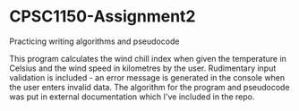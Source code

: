 # CPSC1150-Assignment2
Practicing writing algorithms and pseudocode

This program calculates the wind chill index when given the temperature in Celsius and the wind speed in kilometres by the user. Rudimentary input validation is included - an error message is generated in the console when the user enters invalid data. The algorithm for the program and pseudocode was put in external documentation which I've included in the repo.
